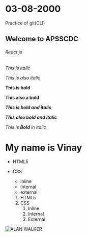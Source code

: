 # 03-08-2000
Practice of git(CLI)

## Welcome to APSSCDC

###### React.js

*This is italic*

_This is also italic_

**This is bold**

__This also a bold__

***This is bold and italic***

___This also bold and italic___

*This is **Bold** in italic*

<!--Comments-->

<h1>My name is Vinay</h1>

* HTML5

* CSS
  * inline
  * internal
  * external
  
  1. HTML5
  2. CSS
     1. Inline
     2. Internal
     3. External
     
![ALAN WALKER](https://in.pinterest.com/pin/860187597565633825/)
